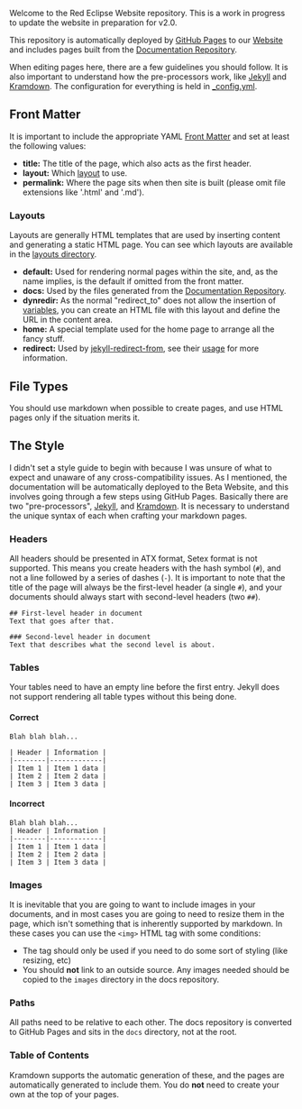 Welcome to the Red Eclipse Website repository. This is a work in progress to update the website in preparation for v2.0.

This repository is automatically deployed by [GitHub Pages](https://pages.github.com/) to our [Website](https://www.redeclipse.net/) and includes pages built from the [Documentation Repository](https://github.com/red-eclipse/docs).

When editing pages here, there are a few guidelines you should follow. It is also important to understand how the pre-processors work, like [Jekyll](https://jekyllrb.com/docs/home/) and [Kramdown](https://kramdown.gettalong.org/documentation.html). The configuration for everything is held in [_config.yml](https://github.com/red-eclipse/red-eclipse.github.io/blob/master/_config.yml).

## Front Matter
It is important to include the appropriate YAML [Front Matter](https://jekyllrb.com/docs/frontmatter/) and set at least the following values:

- **title:** The title of the page, which also acts as the first header.
- **layout:** Which [layout](https://github.com/red-eclipse/red-eclipse.github.io/tree/master/layouts) to use.
- **permalink:** Where the page sits when then site is built (please omit file extensions like '.html' and '.md').

### Layouts
Layouts are generally HTML templates that are used by inserting content and generating a static HTML page. You can see which layouts are available in the [layouts directory](https://github.com/red-eclipse/red-eclipse.github.io/tree/master/layouts).

- **default:** Used for rendering normal pages within the site, and, as the name implies, is the default if omitted from the front matter.
- **docs:** Used by the files generated from the [Documentation Repository](https://github.com/red-eclipse/docs).
- **dynredir:** As the normal "redirect_to" does not allow the insertion of [variables](https://jekyllrb.com/docs/variables/), you can create an HTML file with this layout and define the URL in the content area.
- **home:** A special template used for the home page to arrange all the fancy stuff.
- **redirect:** Used by [jekyll-redirect-from](https://github.com/jekyll/jekyll-redirect-from), see their [usage](https://github.com/jekyll/jekyll-redirect-from#usage) for more information.

## File Types
You should use markdown when possible to create pages, and use HTML pages only if the situation merits it.

## The Style
I didn't set a style guide to begin with because I was unsure of what to expect and unaware of any cross-compatibility issues. As I mentioned, the documentation will be automatically deployed to the Beta Website, and this involves going through a few steps using 
GitHub Pages. Basically there are two "pre-processors", [Jekyll](https://jekyllrb.com/docs/home/), and [Kramdown](https://kramdown.gettalong.org/syntax.html). It is necessary to understand the unique syntax of each when crafting your markdown pages.

### Headers
All headers should be presented in ATX format, Setex format is not supported. This means you create headers with the hash symbol (`#`), and not a line followed by a series of dashes (`-`). It is important to note that the title of the page will always be the 
first-level header (a single `#`), and your documents should always start with second-level headers (two `##`).

```
## First-level header in document
Text that goes after that.

### Second-level header in document
Text that describes what the second level is about.
```

### Tables
Your tables need to have an empty line before the first entry. Jekyll does not support rendering all table types without this being done.

#### Correct
```
Blah blah blah...

| Header | Information |
|--------|-------------|
| Item 1 | Item 1 data |
| Item 2 | Item 2 data |
| Item 3 | Item 3 data |
```

#### Incorrect
```
Blah blah blah...
| Header | Information |
|--------|-------------|
| Item 1 | Item 1 data |
| Item 2 | Item 2 data |
| Item 3 | Item 3 data |
```

### Images
It is inevitable that you are going to want to include images in your documents, and in most cases you are going to need to resize them in the page, which isn't something that is inherently supported by markdown. In these cases you can use the `<img>` HTML tag 
with some conditions:

- The tag should only be used if you need to do some sort of styling (like resizing, etc)
- You should **not** link to an outside source. Any images needed should be copied to the `images` directory in the docs repository.

### Paths
All paths need to be relative to each other. The docs repository is converted to GitHub Pages and sits in the `docs` directory, not at the root.

### Table of Contents
Kramdown supports the automatic generation of these, and the pages are automatically generated to include them. You do **not** need to create your own at the top of your pages.

